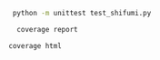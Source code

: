 ```bash
 python -m unittest test_shifumi.py
```
```bash
  coverage report
```
```bash
coverage html
```